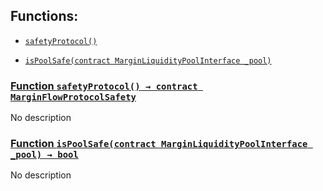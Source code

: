 ## Functions:

- [`safetyProtocol()`](#MockPoolIsNotSafeMarginProtocol-safetyProtocol--)

- [`isPoolSafe(contract MarginLiquidityPoolInterface _pool)`](#MockPoolIsNotSafeMarginProtocol-isPoolSafe-contract-MarginLiquidityPoolInterface-)

### [Function `safetyProtocol() → contract MarginFlowProtocolSafety`](#MockPoolIsNotSafeMarginProtocol-safetyProtocol--)

No description

### [Function `isPoolSafe(contract MarginLiquidityPoolInterface _pool) → bool`](#MockPoolIsNotSafeMarginProtocol-isPoolSafe-contract-MarginLiquidityPoolInterface-)

No description
